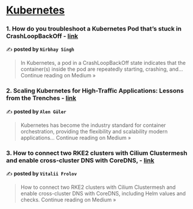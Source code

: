 
<h1><a href=https://medium.com/tag/kubernetes/recommended target="_blank" rel="noopener noreferrer">Kubernetes</a></h1>
<h3>1. How do you troubleshoot a Kubernetes Pod that’s stuck in CrashLoopBackOff - <a href="https://medium.com/@nirbhaysingh281/how-do-you-troubleshoot-a-kubernetes-pod-thats-stuck-in-crashloopbackoff-4a68a59b3c29?source=rss------kubernetes-5" target="_blank" rel="noopener noreferrer">link</a></h3>

✍️ **posted by `Nirbhay Singh`**

<blockquote>In Kubernetes, a pod in a CrashLoopBackOff state indicates that the container(s) inside the pod are repeatedly starting, crashing, and…
Continue reading on Medium »</blockquote>

<h3>2.  Scaling Kubernetes for High-Traffic Applications: Lessons from the Trenches - <a href="https://alenguler.medium.com/scaling-kubernetes-for-high-traffic-applications-lessons-from-the-trenches-b8a355ee605c?source=rss------kubernetes-5" target="_blank" rel="noopener noreferrer">link</a></h3>

✍️ **posted by `Alen Güler`**

<blockquote>Kubernetes has become the industry standard for container orchestration, providing the flexibility and scalability modern applications…
Continue reading on Medium »</blockquote>

<h3>3. How to connect two RKE2 clusters with Cilium Clustermesh and enable cross-cluster DNS with CoreDNS, - <a href="https://medium.com/@w.fpolov/how-to-connect-two-rke2-clusters-with-cilium-clustermesh-and-enable-cross-cluster-dns-with-coredns-47225aee4bc5?source=rss------kubernetes-5" target="_blank" rel="noopener noreferrer">link</a></h3>

✍️ **posted by `Vitalii Frolov`**

<blockquote>How to connect two RKE2 clusters with Cilium Clustermesh and enable cross-cluster DNS with CoreDNS, including Helm values and checks.
Continue reading on Medium »</blockquote>

